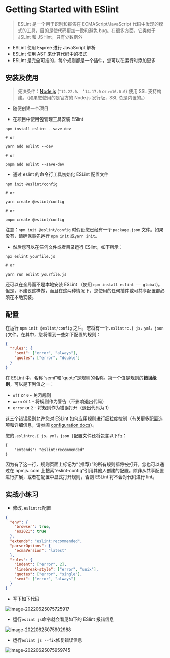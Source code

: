 # Getting Started with ESlint

> ESLint 是一个用于识别和报告在 ECMAScript/JavaScript 代码中发现的模式的工具，目的是使代码更加一致和避免 bug。在很多方面，它类似于 JSLint 和 JSHint，只有少数例外

- ESLint 使用 Espree 进行 JavaScript 解析
- ESLint 使用 AST 来计算代码中的模式
- ESLint 是完全可插的，每个规则都是一个插件，您可以在运行时添加更多

## 安装及使用

> 先决条件：[Node.js](https://nodejs.org/en/) (`^12.22.0`、 `^14.17.0` or `>=16.0.0`) 使用 SSL 支持构建。（如果您使用的是官方的 Node.js 发行版，SSL 总是内置的。)

- 随便创建一个项目

- 在项目中使用包管理工具安装 ESlint

```shell
npm install eslint --save-dev

# or

yarn add eslint --dev

# or

pnpm add eslint --save-dev
```

- 通过 eslint 的命令行工具初始化 ESLint 配置文件

```shell
npm init @eslint/config

# or

yarn create @eslint/config

# or

pnpm create @eslint/config

```

注意：`npm init @eslint/config` 时假设您已经有一个 `package.json` 文件。如果没有，请确保事先运行 `npm init` 或`yarn init`。

- 然后您可以在任何文件或者目录运行 ESlint，如下所示：

```shell
npx eslint yourfile.js

# or

yarn run eslint yourfile.js
```

还可以在全局而不是本地安装 ESLint （使用 `npm install eslint —— global`)。但是，不建议这样做，而且在这两种情况下，您使用的任何插件或可共享配置都必须在本地安装。

## 配置

在运行 `npm init @eslint/config` 之后，您将有一个`.eslintrc.{ js，yml，json }`文件。在其中，您将看到一些如下配置的规则：

```json
{
  "rules": {
    "semi": ["error", "always"],
    "quotes": ["error", "double"]
  }
}
```

在 ESLint 中，名称“semi”和“quote”是规则的名称。第一个值是规则的**错误级别**，可以是下列值之一：

- `off` or `0` - 关闭规则
- `warn` or `1` - 将规则作为警告（不影响退出代码）
- `error` or `2` - 将规则作为错误打开（退出代码为 1)

这三个错误级别允许您对 ESLint 如何应用规则进行细粒度控制（有关更多配置选项和详细信息，请参阅 [configuration docs](https://eslint.org/docs/latest/user-guide/configuring/)）。

您的`.eslintrc.{ js，yml，json }`配置文件还将包含以下行：

```shell
{
    "extends": "eslint:recommended"
}
```

因为有了这一行，规则页面上标记为“（推荐）”的所有规则都将被打开。您也可以通过在 npmjs. com 上搜索“eslint-config”引用其他人创建的配置。除非从共享配置进行扩展，或者在配置中显式打开规则，否则 ESLint 将不会对代码进行 lint。

## 实战小练习

- 修改`.eslintrc`配置

```json
{
  "env": {
    "browser": true,
    "es2021": true
  },
  "extends": "eslint:recommended",
  "parserOptions": {
    "ecmaVersion": "latest"
  },
  "rules": {
    "indent": ["error", 2],
    "linebreak-style": ["error", "unix"],
    "quotes": ["error", "single"],
    "semi": ["error", "always"]
  }
}
```

- 写下如下代码

![image-20220625075725917](https://tva1.sinaimg.cn/large/e6c9d24egy1h3k5smscgdj20yw0qwgo6.jpg)

- 运行`eslint js`命令就会看见如下的 ESlint 报错信息

![image-20220625075902988](https://tva1.sinaimg.cn/large/e6c9d24egy1h3k5ub461aj20m405wq3m.jpg)

- 运行`eslint js --fix`修复错误信息

![image-20220625075959745](https://tva1.sinaimg.cn/large/e6c9d24egy1h3k5vamqsxj20o60yqwj4.jpg)
